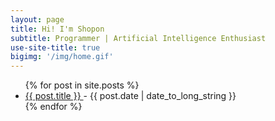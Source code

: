 ```yaml
---
layout: page
title: Hi! I'm Shopon
subtitle: Programmer | Artificial Intelligence Enthusiast
use-site-title: true
bigimg: '/img/home.gif'
---
```

<ul>
  {% for post in site.posts %}
    <li>
      <a href="{{ post.url }}">
        {{ post.title }}
      </a>
      - <time datetime="{{ post.date | date: "%Y-%m-%d" }}">{{ post.date | date_to_long_string }}</time>
    </li>
  {% endfor %}
</ul>
